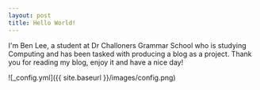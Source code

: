 ```yaml
---
layout: post
title: Hello World!
---
```


I'm Ben Lee, a student at Dr Challoners Grammar School who is studying Computing and has been tasked with producing a blog as a project.
Thank you for reading my blog, enjoy it and have a nice day!

![_config.yml]({{ site.baseurl }}/images/config.png)
